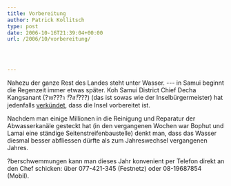 ```yaml
---
title: Vorbereitung
author: Patrick Kollitsch
type: post
date: 2006-10-16T21:39:04+00:00
url: /2006/10/vorbereitung/




---
```

Nahezu der ganze Rest des Landes steht unter Wasser. --- in Samui beginnt die Regenzeit immer etwas sp&auml;ter. Koh Samui District Chief Decha Kangsanant (?าย???า ?ั?ส?ั???) (das ist sowas wie der Inselbürgermeister) hat jedenfalls [verkündet][1], dass die Insel vorbereitet ist. 

Nachdem man einige Millionen in die Reinigung und Reparatur der Abwasserkanäle gesteckt hat (in den vergangenen Wochen war Bophut und Lamai eine ständige Seitenstreifenbaustelle) denkt man, dass das Wasser diesmal besser abfliessen dürfte als zum Jahreswechsel vergangenen Jahres. 

?berschwemmungen kann man dieses Jahr konvenient per Telefon direkt an den Chef schicken: über 077-421-345 (Festnetz) oder 08-19687854 (Mobil).

 [1]: http://thaisnews.com/news_detail.php?newsid=190992
